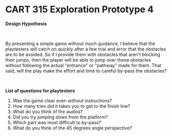 # CART 315 Exploration Prototype 4

<b>Design Hypothesis</b>  

<br>

By presenting a simple game without much guidance, I believe that the playtesters will catch on quickly after a few trial and error that the obstacles are to be avoided. So if I provide them with obstacles that aren't blocking their jumps, then the player will be able to jump over these obstacles without following the actual "entrance" or "pathway" made for them. That said, will the play make the effort and time to careful by-pass the obstacles?  

<br>

<b>List of questions for playtesters</b>
<ol><li>Was the game clear even without instructions?</li>
  <li>How many tries did it takes you to get to the finish line?</li>
  <li>What do you think of the audios?</li>
  <li>Did you try jumping down from the platform?</li>
  <li>Which part was most difficult to by-pass?</li>
  <li>What do you think of the 45 degrees angle perspective?</li></ol>  
